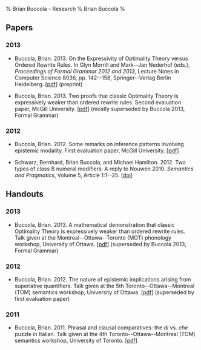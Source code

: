 % Brian Buccola - Research
% Brian Buccola
%

Papers
------

### 2013

- Buccola, Brian. 2013. On the Expressivity of Optimality Theory versus Ordered
  Rewrite Rules. In Glyn Morrill and Mark--Jan Nederhof (eds.), *Proceedings of
  Formal Grammar 2012 and 2013*, Lecture Notes in Computer Science 8036, pp.
  142--158, Springer--Verlag Berlin Heidelberg.  [[pdf][fg2013]] (preprint)

- Buccola, Brian. 2013. Two proofs that classic Optimality Theory is
  expressively weaker than ordered rewrite rules. Second evaluation paper,
  McGill University. [[pdf][eval2]] (mostly superseded by Buccola 2013, Formal
  Grammar)

### 2012

- Buccola, Brian. 2012. Some remarks on inference patterns involving epistemic
  modality. First evaluation paper, McGill University. [[pdf][eval1]]

- Schwarz, Bernhard, Brian Buccola, and Michael Hamilton.  2012. Two types of
  class B numeral modifiers: A reply to Nouwen 2010. *Semantics and
  Pragmatics*, Volume 5, Article 1:1--25. [[doi][semprag]]

[fg2013]:   files/buccola-fg2013.pdf            "Buccola 2013 (Formal Grammar)"
[eval2]:    files/buccola-eval2.pdf             "Second evaluation paper"
[eval1]:    files/buccola-eval1.pdf             "First evaluation paper"
[semprag]:  http://dx.doi.org/10.3765/sp.5.1    "Schwarz, Buccola, and Hamilton 2012"

Handouts
--------

### 2013

- Buccola, Brian. 2013. A mathematical demonstration that classic Optimality
  Theory is expressively weaker than ordered rewrite rules. Talk given at the
  Montreal--Ottawa--Toronto (MOT) phonology workshop, University of Ottawa.
  [[pdf][mot]] (superseded by Buccola 2013, Formal Grammar)

### 2012

- Buccola, Brian. 2012. The nature of epistemic implications arising from
  superlative quantifiers. Talk given at the 5th Toronto--Ottawa--Montreal
  (TOM) semantics workshop, University of Ottawa. [[pdf][tom5]] (superseded by
  first evaluation paper)

### 2011

- Buccola, Brian. 2011. Phrasal and clausal comparatives: the *di* vs. *che*
  puzzle in Italian. Talk given at the 4th Toronto--Ottawa--Montreal (TOM)
  semantics workshop, University of Toronto. [[pdf][tom4]]

[mot]:      files/buccola-mot.pdf               "MOT handout"
[tom5]:     files/buccola-tom5-handout.pdf      "TOM 5 handout"
[tom4]:     files/buccola-tom4-handout.pdf      "TOM 4 handout"
